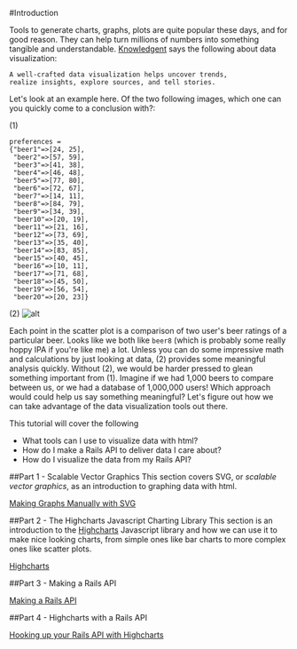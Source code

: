 #Introduction

Tools to generate charts, graphs, plots are quite popular these days, and for good reason. They can help turn millions of numbers into something tangible and understandable. [Knowledgent](http://knowledgent.com/infographics/data-viz-101/) says the following about data visualization:

```
A well-crafted data visualization helps uncover trends,
realize insights, explore sources, and tell stories.
```

Let's look at an example here. Of the two following images, which one can you quickly come to a conclusion with?:

(1)
```
preferences =
{"beer1"=>[24, 25],
 "beer2"=>[57, 59],
 "beer3"=>[41, 38],
 "beer4"=>[46, 48],
 "beer5"=>[77, 80],
 "beer6"=>[72, 67],
 "beer7"=>[14, 11],
 "beer8"=>[84, 79],
 "beer9"=>[34, 39],
 "beer10"=>[20, 19],
 "beer11"=>[21, 16],
 "beer12"=>[73, 69],
 "beer13"=>[35, 40],
 "beer14"=>[83, 85],
 "beer15"=>[40, 45],
 "beer16"=>[10, 11],
 "beer17"=>[71, 68],
 "beer18"=>[45, 50],
 "beer19"=>[56, 54],
 "beer20"=>[20, 23]}
```

(2)
![alt](http://i.imgur.com/wpG6PCp.png)

Each point in the scatter plot is a comparison of two user's beer ratings of a particular beer. Looks like we both like `beer8` (which is probably some really hoppy IPA if you're like me) a lot. Unless you can do some impressive math and calculations by just looking at data, (2) provides some meaningful analysis quickly. Without (2), we would be harder pressed to glean something important from (1). Imagine if we had 1,000 beers to compare between us, or we had a database of 1,000,000 users! Which approach would could help us say something meaningful? Let's figure out how we can take advantage of the data visualization tools out there.

This tutorial will cover the following

* What tools can I use to visualize data with html?
* How do I make a Rails API to deliver data I care about?
* How do I visualize the data from my Rails API?

##Part 1 - Scalable Vector Graphics
This section covers SVG, or *scalable vector graphics*, as an introduction to graphing data with html.

[Making Graphs Manually with SVG](01-svg.md)

##Part 2 - The Highcharts Javascript Charting Library
This section is an introduction to the [Highcharts](http://www.highcharts.com/) Javascript library and how we can use it to make nice looking charts, from simple ones like bar charts to more complex ones like scatter plots.

[Highcharts](02-highcharts.md)

##Part 3 - Making a Rails API

[Making a Rails API](03-rails-api.md)

##Part 4 - Highcharts with a Rails API

[Hooking up your Rails API with Highcharts](04-rails-api-highcharts.md)
